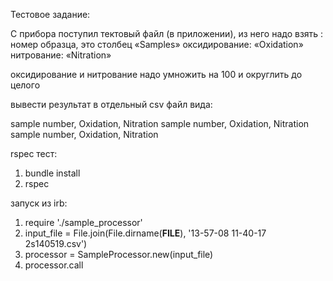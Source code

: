 Тестовое задание:
 
С прибора поступил тектовый файл (в приложении), из него надо взять :
номер образца, это столбец «Samples»
оксидирование: «Oxidation»
нитрование: «Nitration»
 
оксидирование и нитрование надо умножить на 100 и округлить до целого
 
вывести результат в отдельный csv файл вида:
 
sample number, Oxidation, Nitration
sample number, Oxidation, Nitration
sample number, Oxidation, Nitration

rspec тест:
1. bundle install
2. rspec

запуск из irb:
1. require './sample_processor'
2. input_file = File.join(File.dirname(__FILE__), '13-57-08 11-40-17 2s140519.csv')
3. processor = SampleProcessor.new(input_file)
4. processor.call
